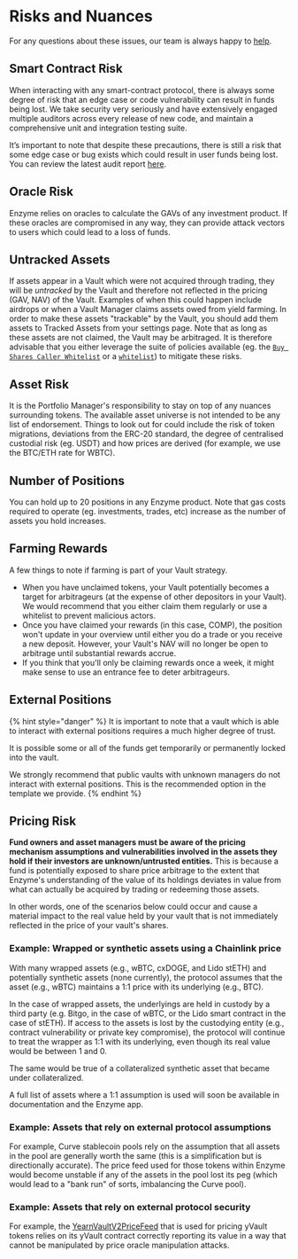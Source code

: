 # Risks and Nuances

For any questions about these issues, our team is always happy to [help](https://t.me/enzymefinance).

## Smart Contract Risk

When interacting with any smart-contract protocol, there is always some degree of risk that an edge case or code vulnerability can result in funds being lost. We take security very seriously and have extensively engaged multiple auditors across every release of new code, and maintain a comprehensive unit and integration testing suite.&#x20;

It’s important to note that despite these precautions, there is still a risk that some edge case or bug exists which could result in user funds being lost. You can review the latest audit report [here](https://audit.enzyme.finance).

## Oracle Risk

Enzyme relies on oracles to calculate the GAVs of any investment product. If these oracles are compromised in any way, they can provide attack vectors to users which could lead to a loss of funds.

## Untracked Assets

If assets appear in a Vault which were not acquired through trading, they will be _untracked_ by the Vault and therefore not reflected in the pricing (GAV, NAV) of the Vault. Examples of when this could happen include airdrops or when a Vault Manager claims assets owed from yield farming. In order to make these assets "trackable" by the Vault, you should add them assets to Tracked Assets from your settings page. Note that as long as these assets are not claimed, the Vault may be arbitraged. It is therefore advisable that you either leverage the suite of policies available (eg. the [`Buy Shares Caller Whitelist`](https://app.gitbook.com/@avantgarde-finance/s/user-docs/\~/drafts/-MUCyoZBRNvCvYovCwoq/managers/setup/investments-advanced) or a [`whitelist`](https://app.gitbook.com/@avantgarde-finance/s/user-docs/\~/drafts/-MUCyoZBRNvCvYovCwoq/managers/setup/investments)) to mitigate these risks.

## Asset Risk

It is the Portfolio Manager's responsibility to stay on top of any nuances surrounding tokens. The available asset universe is not intended to be any list of endorsement. Things to look out for could include the risk of token migrations, deviations from the ERC-20 standard, the degree of centralised custodial risk (eg. USDT) and how prices are derived (for example, we use the BTC/ETH rate for WBTC).&#x20;

## Number of Positions

You can hold up to 20 positions in any Enzyme product. Note that gas costs required to operate (eg. investments, trades, etc) increase as the number of assets you hold increases.

## Farming Rewards

A few things to note if farming is part of your Vault strategy.

* When you have unclaimed tokens, your Vault potentially becomes a target for arbitrageurs (at the expense of other depositors in your Vault). We would recommend that you either claim them regularly or use a whitelist to prevent malicious actors.
* Once you have claimed your rewards (in this case, COMP), the position won't update in your overview until either you do a trade or you receive a new deposit. However, your Vault's NAV will no longer be open to arbitrage until substantial rewards accrue.
* If you think that you'll only be claiming rewards once a week, it might make sense to use an entrance fee to deter arbitrageurs.

## External Positions



{% hint style="danger" %}
It is important to note that a vault which is able to interact with external positions requires a much higher degree of trust.&#x20;

It is possible some or all of the funds  get temporarily or permanently locked into the vault.

We strongly recommend that public vaults with unknown managers do not interact with external positions. This is the recommended option in the template we provide.
{% endhint %}

## Pricing Risk

**Fund owners and asset managers must be aware of the pricing mechanism assumptions and vulnerabilities involved in the assets they hold if their investors are unknown/untrusted entities.** This is because a fund is potentially exposed to share price arbitrage to the extent that Enzyme's understanding of the value of its holdings deviates in value from what can actually be acquired by trading or redeeming those assets.&#x20;

In other words, one of the scenarios below could occur and cause a material impact to the real value held by your vault that is not immediately reflected in the price of your vault's shares.

### Example: Wrapped or synthetic assets using a Chainlink price

With many wrapped assets (e.g., wBTC, cxDOGE, and Lido stETH) and potentially synthetic assets (none currently), the protocol assumes that the asset (e.g., wBTC) maintains a 1:1 price with its underlying (e.g., BTC).

In the case of wrapped assets, the underlyings are held in custody by a third party (e.g. Bitgo, in the case of wBTC, or the Lido smart contract in the case of stETH). If access to the assets is lost by the custodying entity (e.g., contract vulnerability or private key compromise), the protocol will continue to treat the wrapper as 1:1 with its underlying, even though its real value would be between 1 and 0.

The same would be true of a collateralized synthetic asset that became under collateralized.

A full list of assets where a 1:1 assumption is used will soon be available in documentation and the Enzyme app.

### Example: Assets that rely on external protocol assumptions

For example, Curve stablecoin pools rely on the assumption that all assets in the pool are generally worth the same (this is a simplification but is directionally accurate). The price feed used for those tokens within Enzyme would become unstable if any of the assets in the pool lost its peg (which would lead to a "bank run" of sorts, imbalancing the Curve pool).

### Example: Assets that rely on external protocol security

For example, the [YearnVaultV2PriceFeed](broken-reference) that is used for pricing yVault tokens relies on its yVault contract correctly reporting its value in a way that cannot be manipulated by price oracle manipulation attacks.
